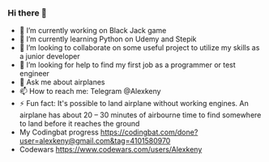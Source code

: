 ### Hi there 👋

- 🔭 I’m currently working on Black Jack game
- 🌱 I’m currently learning Python on Udemy and Stepik
- 👯 I’m looking to collaborate on some useful project to utilize my skills as a junior developer
- 🤔 I’m looking for help to find my first job as a programmer or test engineer
- 💬 Ask me about airplanes
- 📫 How to reach me: Telegram @Alexkeny
- ⚡ Fun fact: It's possible to land airplane without working engines. An airplane has about 20 – 30 minutes of airbourne time to find somewhere to land before it reaches the ground
- My Codingbat progress https://codingbat.com/done?user=alexkeny@gmail.com&tag=4101580970
- Codewars https://www.codewars.com/users/Alexkeny

